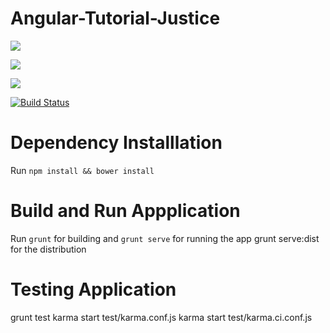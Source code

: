 # Angular-Tutorial-Justice 

<a href="https://codeclimate.com/repos/57b306dee87f4b5a7a000db0/feed"><img src="https://codeclimate.com/repos/57b306dee87f4b5a7a000db0/badges/4f8588a7dc85d53699fc/gpa.svg" /></a>

<a href="https://codeclimate.com/repos/57b306dee87f4b5a7a000db0/coverage"><img src="https://codeclimate.com/repos/57b306dee87f4b5a7a000db0/badges/4f8588a7dc85d53699fc/coverage.svg" /></a>

<a href="https://codeclimate.com/repos/57b306dee87f4b5a7a000db0/feed"><img src="https://codeclimate.com/repos/57b306dee87f4b5a7a000db0/badges/4f8588a7dc85d53699fc/issue_count.svg" /></a>

[![Build Status](https://travis-ci.org/morokolo/Angular-Tutorial-Justice.svg?branch=development)](https://travis-ci.org/morokolo/Angular-Tutorial-Justice)

# Dependency Installlation
Run `npm install && bower install`

# Build and Run Appplication
Run `grunt` for building and `grunt serve` for running the app grunt serve:dist for the  distribution

# Testing Application
grunt test
karma start test/karma.conf.js
karma start test/karma.ci.conf.js  

